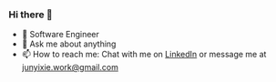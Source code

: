 ### Hi there 👋

- 🔭 Software Engineer
- 💬 Ask me about anything
- 📫 How to reach me: Chat with me on [LinkedIn](https://www.linkedin.com/in/junyi-xie/) or message me at [junyixie.work@gmail.com](mailto:junyixie.work@gmail.com)
